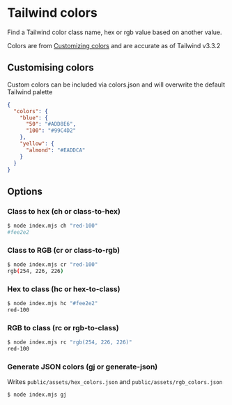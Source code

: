 # Tailwind colors

Find a Tailwind color class name, hex or rgb value based on another value.

Colors are from [Customizing colors](https://tailwindcss.com/docs/customizing-colors) and are accurate as of Tailwind v3.3.2

## Customising colors

Custom colors can be included via colors.json and will overwrite the default Tailwind palette

```json
{
  "colors": {
    "blue": {
      "50": "#ADD8E6",
      "100": "#99C4D2"
    },
    "yellow": {
      "almond": "#EADDCA"
    }
  }
}
```

## Options

### Class to hex (ch or class-to-hex)
```bash
$ node index.mjs ch "red-100"
#fee2e2
```

### Class to RGB (cr or class-to-rgb)
```bash
$ node index.mjs cr "red-100"
rgb(254, 226, 226)
```

### Hex to class (hc or hex-to-class)
```bash
$ node index.mjs hc "#fee2e2"
red-100
```

### RGB to class (rc or rgb-to-class)
```bash
$ node index.mjs rc "rgb(254, 226, 226)"
red-100
```

### Generate JSON colors (gj or generate-json)

Writes `public/assets/hex_colors.json` and `public/assets/rgb_colors.json`

```
$ node index.mjs gj
```
